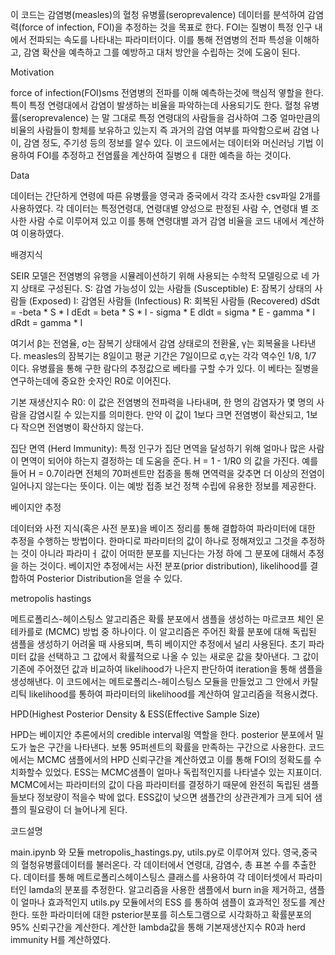 이 코드는 감염병(measles)의 혈청 유병률(seroprevalence) 데이터를 분석하여 감염력(force of infection, FOI)을 추정하는 것을 목표로 한다.  FOI는 질병이 특정 인구 내에서 전파되는 속도를 나타내는 파라미터이다. 이를 통해 전염병의 전파 특성을 이해하고, 감염 확산을 예측하고 그를 예방하고 대처 방안을 수립하는 것에 도움이 된다.

Motivation

force of infection(FOI)sms 전염병의 전파를 이해 예측하는것에 핵심적 옇할을 한다. 특이 특정 연령대에서 감염이 발생하는 비율을 파악하는데 사용되기도 한다. 혈청 유병률(seroprevalence) 는 말 그대로 특정 연령대의 사람들을 검사하여 그중 얼마만큼의 비율의 사람들이 항체를 보유하고 있는지 즉 과거의 감염 여부를 파악함으로써  감염 나이, 감염 정도, 주기성 등의 정보를 알수 있다. 이 코드에서는 데이터와 머신러닝 기법 이용하여 FOI를 추정하고 전염률을 계산하여 질병으ㅔ 대한 예측을 하는 것이다.

Data

데이터는 간단하게 연령에 따른 유병률을 영국과 중국에서 각각 조사한 csv파일 2개를 사용하였다.
각 데이터는 특정연령대, 연령대별 양성으로 판정된 사람 수, 연령대 별 조사한 사람 수로 이루어져 있고 이를 통해 연령대별 과거 감염 비율을 코드 내에서 계산하여 이용하였다.

배경지식

SEIR 모델은 전염병의 유행을 시뮬레이션하기 위해 사용되는 수학적 모델링으로 네 가지 상태로 구성된다.
S: 감염 가능성이 있는 사람들 (Susceptible) E: 잠복기 상태의 사람들 (Exposed) I: 감염된 사람들 (Infectious) R: 회복된 사람들 (Recovered) dSdt = -beta * S * I dEdt = beta * S * I - sigma * E dIdt = sigma * E - gamma * I dRdt = gamma * I

여기서 β는 전염율, σ는 잠복기 상태에서 감염 상태로의 전환율, γ는 회복율을 나타낸다. measles의 잠복기는 8일이고 평균 기간은 7일이므로 σ,γ는 각각 역수인 1/8, 1/7 이다. 유병률을 통해 구한 람다의 추정값으로 베타를 구할 수가 있다. 이 베타는 질병을 연구하는데에 중요한 숫자인 R0로 이어진다.

기본 재생산지수 R0: 이 값은 전염병의 전파력을 나타내며, 한 명의 감염자가 몇 명의 사람을 감염시킬 수 있는지를 의미한다. 만약 이 값이 1보다 크면 전염병이 확산되고, 1보다 작으면 전염병이 확산하지 않는다. 

집단 면역 (Herd Immunity): 특정 인구가 집단 면역을 달성하기 위해 얼마나 많은 사람이 면역이 되어야 하는지 결정하는 데 도움을 준다. H = 1 - 1/R0 의 값을 가진다. 예를 들어 H = 0.7이라면 전체의 70퍼센트만 접종을 통해 면역력을 갖추면 더 이상의 전염이 일어나지 않는다는 뜻이다. 이는 예방 접종 보건 정책 수립에 유용한 정보를 제공한다.

베이지안 추정

데이터와 사전 지식(혹은 사전 분포)을 베이즈 정리를 통해 결합하여 파라미터에 대한 추정을 수행하는 방법이다. 한마디로 파라미터의 값이 하나로 정해져있고 그것을 추정하는 것이 아니라 파라미ㅓ 값이 어떠한 분포를 지닌다는 가정 하에 그 분포에 대해서 추정을 하는 것이다. 베이지안 추정에서는 사전 분포(prior distribution), likelihood를 결합하여 Posterior Distribution을 얻을 수 있다. 


metropolis hastings

메트로폴리스-헤이스팅스 알고리즘은 확률 분포에서 샘플을 생성하는 마르코프 체인 몬테카를로 (MCMC) 방법 중 하나이다. 이 알고리즘은 주어진 확률 분포에 대해 독립된 샘플을 생성하기 어려울 때 사용되며, 특히 베이지안 추정에서 널리 사용된다. 초기 파라미터 값을 선택하고 그 값에서 확률적으로 나올 수 있는 새로운 값을 찾아낸다. 그 값이 기존에 주어졌던 값과 비교하여 likelihood가 나은지 판단하여 iteration을 통해 샘플을 생성해낸다. 이 코드에서는  메트로폴리스-헤이스팅스 모듈을 만들었고 그 안에서 카탈리틱 likelihood를 통하여 파라미터의 likelihood를 계산하여 알고리즘을 적용시켰다.

HPD(Highest Posterior Density & ESS(Effective Sample Size)

HPD는 베이지안 추론에서의 credible interval읭 역할을 한다. posterior 분포에서 밀도가 높은 구간을 나타낸다. 보통 95퍼센트의 확률을 만족하는 구간으로 사용한다. 코드에서는 MCMC 샘플에서의 HPD 신뢰구간을 계산하였고 이를 통해 FOI의 정확도를 수치화할수 있었다.
ESS는 MCMC샘플이 얼마나 독립적인지를 나타낼수 있는 지표이더. MCMC에서는 파라미터의 값이 다음 파라미터를 결정하기 때문에 완전히 독립된 샘플들보다 정보량이 적을수 박에 없다. ESS값이 낮으면 샘플간의 상관관계가 크게 되어 샘플의 필요량이 더 늘어나게 된다.



코드설명

main.ipynb 와 모듈 metropolis_hastings.py, utils.py로 이루어져 있다.
영국,중국의 혈청유병률데이터를 불러온다. 각 데이터에서 연령대, 감염수, 총 표본 수를 추출한다. 
데이터를 통해 메트로폴리스헤이스팅스 클래스를 사용하여 각 데이터셋에서 파라미터인 lamda의 분포를 추정한다. 알고리즘을 사용한 샘플에서 burn in을 제거하고, 샘플이 얼마나 효과적인지 utils.py 모듈에서의 ESS 를 통하여 샘플이 효과적인 정도를 계산한다. 또한 파라미터에 대한 psterior분포를 히스토그램으로 시각화하고 확률분포의 95% 신뢰구간을 계산한다.
계산한 lambda값을 통해 기본재생산지수 R0과 herd immunity H를 계산하였다.


